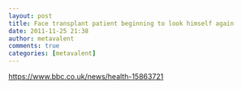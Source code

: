 ```yaml
---
layout: post
title: Face transplant patient beginning to look himself again
date: 2011-11-25 21:38
author: metavalent
comments: true
categories: [metavalent]
---
```

https://www.bbc.co.uk/news/health-15863721
